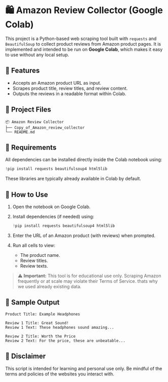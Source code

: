 # 🛍️ Amazon Review Collector (Google Colab)

This project is a Python-based web scraping tool built with `requests` and `BeautifulSoup` to collect product reviews from Amazon product pages. It is implemented and intended to be run on **Google Colab**, which makes it easy to use without any local setup.

## 📌 Features

- Accepts an Amazon product URL as input.
- Scrapes product title, review titles, and review content.
- Outputs the reviews in a readable format within Colab.

## 📂 Project Files

```
📦 Amazon Review Collector
├── Copy_of_Amazon_review_collector
└── README.md
```

## 🧰 Requirements

All dependencies can be installed directly inside the Colab notebook using:

```python
!pip install requests beautifulsoup4 html5lib
```

These libraries are typically already available in Colab by default.

## 🚀 How to Use

1. Open the notebook on Google Colab.

2. Install dependencies (if needed) using:
   ```python
   !pip install requests beautifulsoup4 html5lib
   ```

3. Enter the URL of an Amazon product (with reviews) when prompted.

4. Run all cells to view:
   - The product name.
   - Review titles.
   - Review texts.

> ⚠️ **Important:** This tool is for educational use only. Scraping Amazon frequently or at scale may violate their Terms of Service.
thats why we used already existing data.
## 📎 Sample Output

```
Product Title: Example Headphones

Review 1 Title: Great Sound!
Review 1 Text: These headphones sound amazing...

Review 2 Title: Worth the Price
Review 2 Text: For the price, these are unbeatable...
```

## 🛑 Disclaimer

This script is intended for learning and personal use only. Be mindful of the terms and policies of the websites you interact with.
